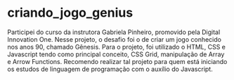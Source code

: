 # criando_jogo_genius

Participei do curso da instrutora Gabriela Pinheiro, promovido pela Digital Innovation One. Nesse projeto, o desafio foi o de criar um jogo conhecido nos anos 90, chamado Gênesis. Para o projeto, foi utilizado o HTML, CSS e Javascript tendo como principal conceito, CSS Grid, manipulação de Array e Arrow Functions. Recomendo realizar tal projeto para quem está iniciando os estudos de linguagem de programação com o auxílio do Javascript.
